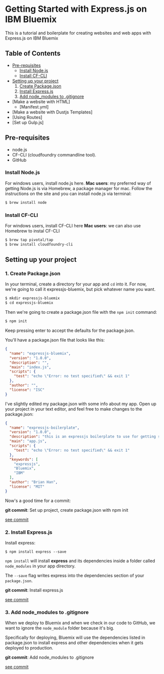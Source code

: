 # Getting Started with Express.js on IBM Bluemix
This is a tutorial and boilerplate for creating websites and web apps with Express.js on IBM Bluemix

## Table of Contents

- [Pre-requisites](#pre-requisites)
  - [Install Node.js](#install-nodejs)
  - [Install CF-CLI](#install-cf-cli)
- [Setting up your project](#setting-up-your-project)
  1. [Create Package.json](#1-create-packagejson)
  2. [Install Express.js](#2-install-expressjs)
  3. [Add node_modules to .gitignore](#3-add-node_modules-to-gitignore)
- [Make a website with HTML]
  - [Manifest.yml]
- [Make a website with Dustjs Templates]
- [Using Routes]
- [Set up Gulp.js]


## Pre-requisites 
- node.js 
- CF-CLI (cloudfoundry commandline tool). 
- GitHub

### Install Node.js
For windows users, install node.js here. 
**Mac users**: my preferred way of getting Node.js is via Homebrew, a package manager for mac. 
Follow the instructions on the site and you can install node.js via terminal: 
```bash
$ brew install node
```

### Install CF-CLI
For windows users, install CF-CLI here
**Mac users**: we can also use Homebrew to instal CF-CLI
```bash
$ brew tap pivotal/tap
$ brew install cloudfoundry-cli
```

## Setting up your project 

### 1. Create Package.json

In your terminal, create a directory for your app and `cd` into it. 
For now, we're going to call it expressjs-bluemix, but pick whatever name you want. 
```bash
$ mkdir expressjs-bluemix
$ cd expressjs-bluemix
```
Then we're going to create a package.json file with the `npm init` command: 
```bash
$ npm init
```
Keep pressing enter to accept the defaults for the package.json. 

You'll have a package.json file that looks like this: 
```json
{
  "name": "expressjs-bluemix",
  "version": "1.0.0",
  "description": "",
  "main": "index.js",
  "scripts": {
    "test": "echo \"Error: no test specified\" && exit 1"
  },
  "author": "",
  "license": "ISC"
}
```

I've slightly edited my package.json with some info about my app. 
Open up your project in your text editor, and feel free to make changes to the package.json: 

```json
{
  "name": "expressjs-boilerplate",
  "version": "1.0.0",
  "description": "this is an expressjs boilerplate to use for getting started with website or web app prototypes to deploy on IBM Bluemix",
  "main": "app.js",
  "scripts": {
    "test": "echo \"Error: no test specified\" && exit 1"
  },
  "keywords": [
    "expressjs",
    "Bluemix",
    "IBM"
  ],
  "author": "Brian Han",
  "license": "MIT"
}
```

Now's a good time for a commit: 

**git commit**: Set up project, create package.json with npm init

[see commit](https://github.com/thisisbrianhan/expressjs-bluemix/commit/ec8155061833717f0278ee3e7e14f18fd4ed76b1)

### 2. Install Express.js

Install express: 

```
$ npm install express --save
```

`npm install` will install **express** and its dependencies inside a folder called `node_modules` in your app directory. 

The `--save` flag writes express into the dependencies section of your `package.json`.

**git commit**: Install express.js

[see commit](https://github.com/thisisbrianhan/expressjs-bluemix/commit/57079c1a01b4e9a529d7bcda95cf63f6de914fe1)

### 3. Add node_modules to .gitignore

When we deploy to Bluemix and when we check in our code to GitHub, we want to ignore the `node_module` folder because it's big. 

Specifically for deploying, Bluemix will use the dependencies listed in package.json to install express and other dependencies when it gets deployed to production. 

**git commit**: Add node_modules to .gitignore

[see commit](https://github.com/thisisbrianhan/expressjs-bluemix/commit/57079c1a01b4e9a529d7bcda95cf63f6de914fe1)

